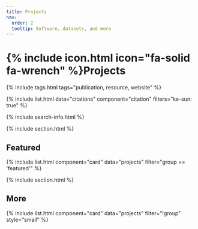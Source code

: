 ```yaml
---
title: Projects
nav:
  order: 2
  tooltip: Software, datasets, and more
---
```


# {% include icon.html icon="fa-solid fa-wrench" %}Projects

{% include tags.html tags="publication, resource, website" %}

{% include list.html data="citations" component="citation" filters="ke-sun: true" %}

{% include search-info.html %}

{% include section.html %}

## Featured

{% include list.html component="card" data="projects" filter="group == 'featured'" %}

{% include section.html %}

## More

{% include list.html component="card" data="projects" filter="!group" style="small" %}
